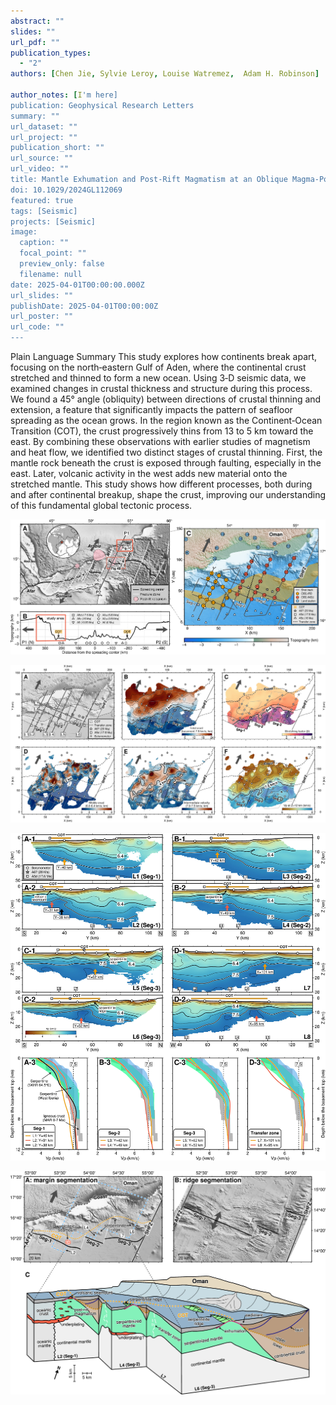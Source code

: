 ```yaml
---
abstract: ""
slides: ""
url_pdf: ""
publication_types:
  - "2"
authors: [Chen Jie, Sylvie Leroy, Louise Watremez,  Adam H. Robinson]

author_notes: [I'm here]
publication: Geophysical Research Letters
summary: ""
url_dataset: ""
url_project: ""
publication_short: ""
url_source: ""
url_video: ""
title: Mantle Exhumation and Post‐Rift Magmatism at an Oblique Magma‐Poor Continental Margin
doi: 10.1029/2024GL112069
featured: true
tags: [Seismic]
projects: [Seismic]
image:
  caption: ""
  focal_point: ""
  preview_only: false
  filename: null
date: 2025-04-01T00:00:00.000Z
url_slides: ""
publishDate: 2025-04-01T00:00:00Z
url_poster: ""
url_code: ""
---
```


Plain Language Summary This study explores how continents break apart, focusing on the north‐eastern Gulf of Aden, where the continental crust stretched and thinned to form a new ocean. Using 3‐D seismic data, we examined changes in crustal thickness and structure during this process. We found a 45° angle (obliquity) between directions of crustal thinning and extension, a feature that significantly impacts the pattern of seafloor spreading as the ocean grows. In the region known as the Continent‐Ocean Transition (COT), the crust progressively thins from 13 to 5 km toward the east. By combining these observations with earlier studies of magnetism and heat flow, we identified two distinct stages of crustal thinning. First, the mantle rock beneath the crust is exposed through faulting, especially in the east. Later, volcanic activity in the west adds new material onto the stretched mantle. This study shows how different processes, both during and after continental breakup, shape the crust, improving our understanding of this fundamental global tectonic process.

![Figure1_MapAden](Figure1_MapAden.jpg)



![Figure2_Map](Figure2_Map.jpg)



![Figure3_2D_Profile](Figure3_2D_Profile.jpg)



![Figure4_Sketch](Figure4_Sketch.jpg)
